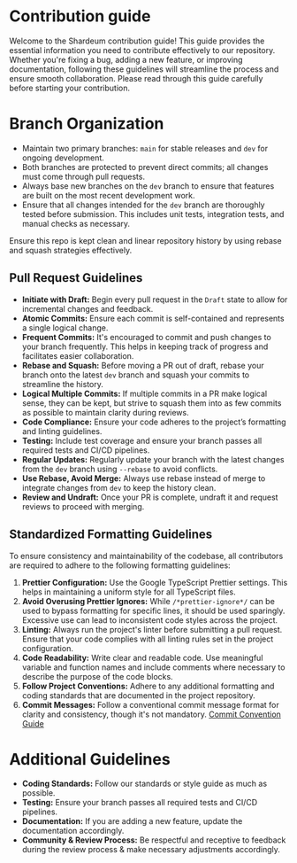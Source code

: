 # Contribution guide

Welcome to the Shardeum contribution guide! This guide provides the essential information you need to contribute effectively to our repository. Whether you're fixing a bug, adding a new feature, or improving documentation, following these guidelines will streamline the process and ensure smooth collaboration. Please read through this guide carefully before starting your contribution.

# Branch Organization



- Maintain two primary branches: `main` for stable releases and `dev` for ongoing development.
- Both branches are protected to prevent direct commits; all changes must come through pull requests.
- Always base new branches on the `dev` branch to ensure that features are built on the most recent development work.
- Ensure that all changes intended for the `dev` branch are thoroughly tested before submission. This includes unit tests, integration tests, and manual checks as necessary.

Ensure this repo is kept clean and linear repository history by using rebase and squash strategies effectively.






## Pull Request Guidelines

- **Initiate with Draft:** Begin every pull request in the `Draft` state to allow for incremental changes and feedback.
- **Atomic Commits:** Ensure each commit is self-contained and represents a single logical change.
- **Frequent Commits:** It's encouraged to commit and push changes to your branch frequently. This helps in keeping track of progress and facilitates easier collaboration.
- **Rebase and Squash:** Before moving a PR out of draft, rebase your branch onto the latest `dev` branch and squash your commits to streamline the history.
- **Logical Multiple Commits:** If multiple commits in a PR make logical sense, they can be kept, but strive to squash them into as few commits as possible to maintain clarity during reviews.
- **Code Compliance:** Ensure your code adheres to the project’s formatting and linting guidelines.
- **Testing:** Include test coverage and ensure your branch passes all required tests and CI/CD pipelines.
- **Regular Updates:** Regularly update your branch with the latest changes from the `dev` branch using `--rebase` to avoid conflicts.
- **Use Rebase, Avoid Merge:** Always use rebase instead of merge to integrate changes from `dev` to keep the history clean.
- **Review and Undraft:** Once your PR is complete, undraft it and request reviews to proceed with merging.

## Standardized Formatting Guidelines

To ensure consistency and maintainability of the codebase, all contributors are required to adhere to the following formatting guidelines:

1. **Prettier Configuration:** Use the Google TypeScript Prettier settings. This helps in maintaining a uniform style for all TypeScript files.
2. **Avoid Overusing Prettier Ignores:** While `/*prettier-ignore*/` can be used to bypass formatting for specific lines, it should be used sparingly. Excessive use can lead to inconsistent code styles across the project.
3. **Linting:** Always run the project's linter before submitting a pull request. Ensure that your code complies with all linting rules set in the project configuration.
4. **Code Readability:** Write clear and readable code. Use meaningful variable and function names and include comments where necessary to describe the purpose of the code blocks.
5. **Follow Project Conventions:** Adhere to any additional formatting and coding standards that are documented in the project repository.
6. **Commit Messages:** Follow a conventional commit message format for clarity and consistency, though it's not mandatory. [Commit Convention Guide](https://www.conventionalcommits.org/en/v1.0.0/)


# Additional Guidelines
* **Coding Standards:** Follow our standards or style guide as much as possible.
* **Testing:** Ensure your branch passes all required tests and CI/CD pipelines.
* **Documentation:** If you are adding a new feature, update the documentation accordingly.
* **Community & Review Process:** Be respectful and receptive to feedback during the review process & make necessary adjustments accordingly.


